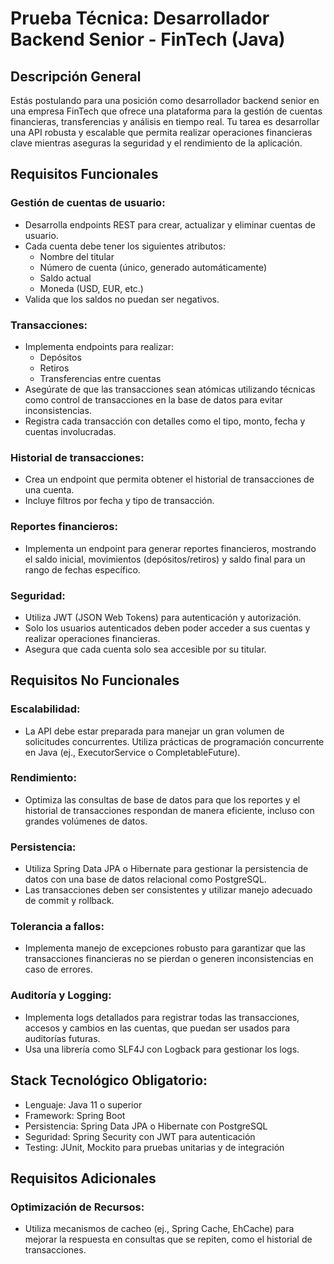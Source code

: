 # Prueba Técnica: Desarrollador Backend Senior - FinTech (Java)

## Descripción General
Estás postulando para una posición como desarrollador backend senior en una empresa FinTech que ofrece una plataforma para la gestión de cuentas financieras, transferencias y análisis en tiempo real. Tu tarea es desarrollar una API robusta y escalable que permita realizar operaciones financieras clave mientras aseguras la seguridad y el rendimiento de la aplicación.

## Requisitos Funcionales

### Gestión de cuentas de usuario:
- Desarrolla endpoints REST para crear, actualizar y eliminar cuentas de usuario.
- Cada cuenta debe tener los siguientes atributos:
    - Nombre del titular
    - Número de cuenta (único, generado automáticamente)
    - Saldo actual
    - Moneda (USD, EUR, etc.)
- Valida que los saldos no puedan ser negativos.

### Transacciones:
- Implementa endpoints para realizar:
    - Depósitos
    - Retiros
    - Transferencias entre cuentas
- Asegúrate de que las transacciones sean atómicas utilizando técnicas como control de transacciones en la base de datos para evitar inconsistencias.
- Registra cada transacción con detalles como el tipo, monto, fecha y cuentas involucradas.

### Historial de transacciones:
- Crea un endpoint que permita obtener el historial de transacciones de una cuenta.
- Incluye filtros por fecha y tipo de transacción.

### Reportes financieros:
- Implementa un endpoint para generar reportes financieros, mostrando el saldo inicial, movimientos (depósitos/retiros) y saldo final para un rango de fechas específico.

### Seguridad:
- Utiliza JWT (JSON Web Tokens) para autenticación y autorización.
- Solo los usuarios autenticados deben poder acceder a sus cuentas y realizar operaciones financieras.
- Asegura que cada cuenta solo sea accesible por su titular.

## Requisitos No Funcionales

### Escalabilidad:
- La API debe estar preparada para manejar un gran volumen de solicitudes concurrentes. Utiliza prácticas de programación concurrente en Java (ej., ExecutorService o CompletableFuture).

### Rendimiento:
- Optimiza las consultas de base de datos para que los reportes y el historial de transacciones respondan de manera eficiente, incluso con grandes volúmenes de datos.

### Persistencia:
- Utiliza Spring Data JPA o Hibernate para gestionar la persistencia de datos con una base de datos relacional como PostgreSQL.
- Las transacciones deben ser consistentes y utilizar manejo adecuado de commit y rollback.

### Tolerancia a fallos:
- Implementa manejo de excepciones robusto para garantizar que las transacciones financieras no se pierdan o generen inconsistencias en caso de errores.

### Auditoría y Logging:
- Implementa logs detallados para registrar todas las transacciones, accesos y cambios en las cuentas, que puedan ser usados para auditorías futuras.
- Usa una librería como SLF4J con Logback para gestionar los logs.

## Stack Tecnológico Obligatorio:
- Lenguaje: Java 11 o superior
- Framework: Spring Boot
- Persistencia: Spring Data JPA o Hibernate con PostgreSQL
- Seguridad: Spring Security con JWT para autenticación
- Testing: JUnit, Mockito para pruebas unitarias y de integración

## Requisitos Adicionales

### Optimización de Recursos:
- Utiliza mecanismos de cacheo (ej., Spring Cache, EhCache) para mejorar la respuesta en consultas que se repiten, como el historial de transacciones.

###
